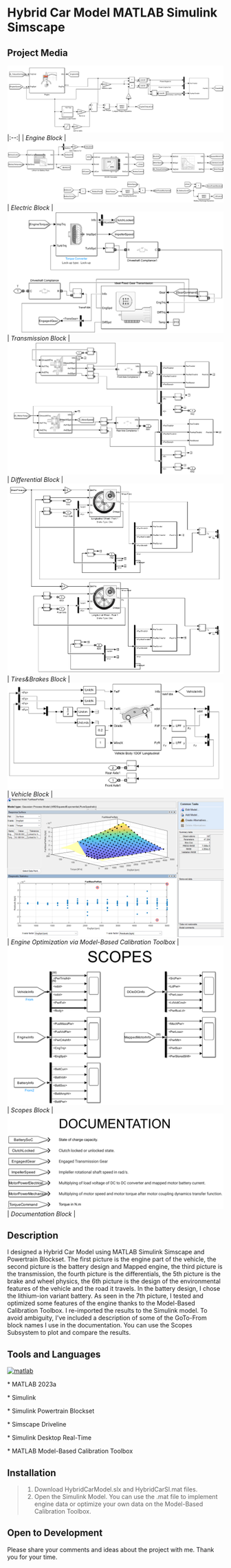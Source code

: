 # Hybrid Car Model MATLAB Simulink Simscape

## Project Media
![Dxxxxx](https://github.com/omerfaruktekin13/HybridCarModelMATLABSimulinkSimscape/blob/main/Media/engine.png "Deneme ")
|:--:|
| *Engine Block* |
![Dxxxxx](https://github.com/omerfaruktekin13/HybridCarModelMATLABSimulinkSimscape/blob/main/Media/electric.png "Deneme ")
| *Electric Block* |
![Dxxxxx](https://github.com/omerfaruktekin13/HybridCarModelMATLABSimulinkSimscape/blob/main/Media/Transmission.png "Deneme ")
| *Transmission Block* |
![Dxxxxx](https://github.com/omerfaruktekin13/HybridCarModelMATLABSimulinkSimscape/blob/main/Media/Differential.png "Deneme ")
| *Differential Block* |
![Dxxxxx](https://github.com/omerfaruktekin13/HybridCarModelMATLABSimulinkSimscape/blob/main/Media/tires.png "Deneme ")
| *Tires&Brakes Block* |
![Dxxxxx](https://github.com/omerfaruktekin13/HybridCarModelMATLABSimulinkSimscape/blob/main/Media/vehicle.png "Deneme ")
| *Vehicle Block* |
![Dxxxxx](https://github.com/omerfaruktekin13/HybridCarModelMATLABSimulinkSimscape/blob/main/Media/modelbased.png "Deneme ")
| *Engine Optimization via Model-Based Calibration Toolbox* |
![Dxxxxx](https://github.com/omerfaruktekin13/HybridCarModelMATLABSimulinkSimscape/blob/main/Media/scopes.png "Deneme ")
| *Scopes Block* |
![Dxxxxx](https://github.com/omerfaruktekin13/HybridCarModelMATLABSimulinkSimscape/blob/main/Media/Documentation.png "Deneme ")
| *Documentation Block* |

## Description
I designed a Hybrid Car Model using MATLAB Simulink Simscape and Powertrain Blockset. The first picture is the engine part of the vehicle, the second picture is the battery design and Mapped engine, the third picture is the transmission, the fourth picture is the differentials, the 5th picture is the brake and wheel physics, the 6th picture is the design of the environmental features of the vehicle and the road it travels. In the battery design, I chose the lithium-ion variant battery. As seen in the 7th picture, I tested and optimized some features of the engine thanks to the Model-Based Calibration Toolbox. I re-imported the results to the Simulink model. To avoid ambiguity, I've included a description of some of the GoTo-From block names I use in the documentation. You can use the Scopes Subsystem to plot and compare the results.

## Tools and Languages
<a href="https://www.mathworks.com/" target="_blank" rel="noreferrer"> <img src="https://upload.wikimedia.org/wikipedia/commons/2/21/Matlab_Logo.png" alt="matlab" width="40" height="40"/> </a>
<p> * MATLAB 2023a </p>
<p> * Simulink </p>
<p> * Simulink Powertrain Blockset </p>
<p> * Simscape Driveline </p>
<p> * Simulink Desktop Real-Time </p>
<p> * MATLAB Model-Based Calibration Toolbox </p>

## Installation
> 1. Download HybridCarModel.slx and HybridCarSI.mat files.
> 2. Open the Simulink Model. You can use the .mat file to implement engine data or optimize your own data on the Model-Based Calibration Toolbox.

## Open to Development
Please share your comments and ideas about the project with me. Thank you for your time.
